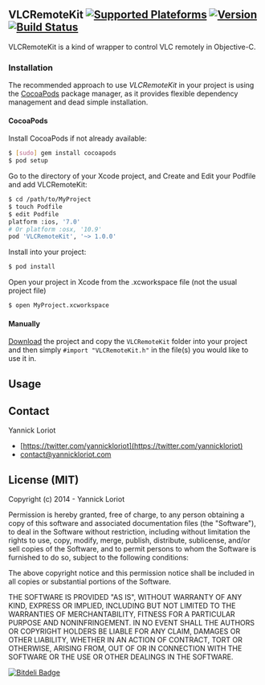 ## VLCRemoteKit [![Supported Plateforms](https://cocoapod-badges.herokuapp.com/p/VLCRemoteKit/badge.svg)](http://cocoadocs.org/docsets/VLCRemoteKit/) [![Version](https://cocoapod-badges.herokuapp.com/v/VLCRemoteKit/badge.svg)](http://cocoadocs.org/docsets/VLCRemoteKit/) [![Build Status](https://travis-ci.org/YannickL/VLCRemoteKit.png?branch=master)](https://travis-ci.org/YannickL/VLCRemoteKit)

VLCRemoteKit is a kind of wrapper to control VLC remotely in Objective-C.

### Installation

The recommended approach to use _VLCRemoteKit_ in your project is using the [CocoaPods](http://cocoapods.org/) package manager, as it provides flexible dependency management and dead simple installation.

#### CocoaPods

Install CocoaPods if not already available:

``` bash
$ [sudo] gem install cocoapods
$ pod setup
```
Go to the directory of your Xcode project, and Create and Edit your Podfile and add VLCRemoteKit:

``` bash
$ cd /path/to/MyProject
$ touch Podfile
$ edit Podfile
platform :ios, '7.0' 
# Or platform :osx, '10.9'
pod 'VLCRemoteKit', '~> 1.0.0'
```

Install into your project:

``` bash
$ pod install
```

Open your project in Xcode from the .xcworkspace file (not the usual project file)

``` bash
$ open MyProject.xcworkspace
```

#### Manually

[Download](https://github.com/YannickL/VLCRemoteKit/archive/master.zip) the project and copy the `VLCRemoteKit` folder into your project and then simply `#import "VLCRemoteKit.h"` in the file(s) you would like to use it in.

## Usage


## Contact

Yannick Loriot
 - [https://twitter.com/yannickloriot](https://twitter.com/yannickloriot)
 - [contact@yannickloriot.com](mailto:contact@yannickloriot.com)


## License (MIT)

Copyright (c) 2014 - Yannick Loriot

Permission is hereby granted, free of charge, to any person obtaining a copy
of this software and associated documentation files (the "Software"), to deal
in the Software without restriction, including without limitation the rights
to use, copy, modify, merge, publish, distribute, sublicense, and/or sell
copies of the Software, and to permit persons to whom the Software is
furnished to do so, subject to the following conditions:

The above copyright notice and this permission notice shall be included in
all copies or substantial portions of the Software.

THE SOFTWARE IS PROVIDED "AS IS", WITHOUT WARRANTY OF ANY KIND, EXPRESS OR
IMPLIED, INCLUDING BUT NOT LIMITED TO THE WARRANTIES OF MERCHANTABILITY,
FITNESS FOR A PARTICULAR PURPOSE AND NONINFRINGEMENT. IN NO EVENT SHALL THE
AUTHORS OR COPYRIGHT HOLDERS BE LIABLE FOR ANY CLAIM, DAMAGES OR OTHER
LIABILITY, WHETHER IN AN ACTION OF CONTRACT, TORT OR OTHERWISE, ARISING FROM,
OUT OF OR IN CONNECTION WITH THE SOFTWARE OR THE USE OR OTHER DEALINGS IN
THE SOFTWARE.


[![Bitdeli Badge](https://d2weczhvl823v0.cloudfront.net/YannickL/vlcremotekit/trend.png)](https://bitdeli.com/free "Bitdeli Badge")

